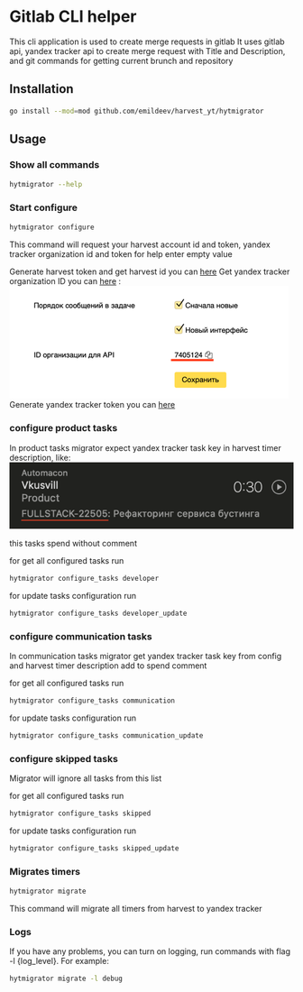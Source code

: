 # Gitlab CLI helper
This cli application is used to create merge requests in gitlab
It uses gitlab api, yandex tracker api to create merge request with Title and Description,
and git commands for getting current brunch and repository

## Installation

```bash
go install --mod=mod github.com/emildeev/harvest_yt/hytmigrator
```

## Usage

### Show all commands
```bash
hytmigrator --help
```

### Start configure
```bash
hytmigrator configure
```
This command will request your harvest account id and token, yandex tracker organization id and token
for help enter empty value

Generate harvest token and get harvest id you can [here](https://id.getharvest.com/oauth2/access_tokens/new)
Get yandex tracker organization ID you can [here](https://tracker.yandex.ru/settings) :
![img.png](docs/org_id.png)
Generate yandex tracker token you can [here](https://oauth.yandex.ru/authorize?response_type=token&client_id=711865fe0ef3478ea09e895878cd275b)


### configure product tasks 
In product tasks migrator expect yandex tracker task key in harvest timer description, like:
![img.png](docs/product_task.png)

this tasks spend without comment

for get all configured tasks run
```bash
hytmigrator configure_tasks developer
```

for update tasks configuration run
```bash
hytmigrator configure_tasks developer_update
```

### configure communication tasks
In communication tasks migrator get yandex tracker task key from config and harvest timer description add to spend 
comment

for get all configured tasks run
```bash
hytmigrator configure_tasks communication
```

for update tasks configuration run
```bash
hytmigrator configure_tasks communication_update
```

### configure skipped tasks
Migrator will ignore all tasks from this list

for get all configured tasks run
```bash
hytmigrator configure_tasks skipped
```

for update tasks configuration run
```bash
hytmigrator configure_tasks skipped_update
```

### Migrates timers
```bash
hytmigrator migrate
```
This command will migrate all timers from harvest to yandex tracker
### Logs
If you have any problems, you can turn on logging, run commands with flag -l {log_level}. For example:
```bash
hytmigrator migrate -l debug
```